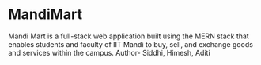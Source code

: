 # MandiMart
Mandi Mart is a full-stack web application built using the MERN stack that enables students and faculty of IIT Mandi to buy, sell, and exchange goods and services within the campus.
Author- Siddhi, Himesh, Aditi